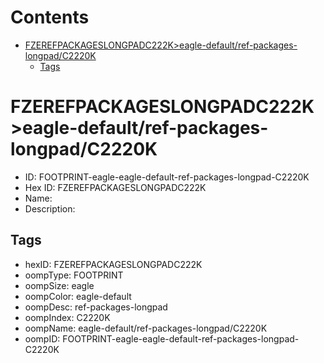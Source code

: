 



Contents
========

* [FZEREFPACKAGESLONGPADC222K>eagle-default/ref-packages-longpad/C2220K](#fzerefpackageslongpadc222keagle-defaultref-packages-longpadc2220k)
	* [Tags](#tags)

# FZEREFPACKAGESLONGPADC222K>eagle-default/ref-packages-longpad/C2220K

- ID: FOOTPRINT-eagle-eagle-default-ref-packages-longpad-C2220K
- Hex ID: FZEREFPACKAGESLONGPADC222K
- Name: 
- Description: 

## Tags

- hexID: FZEREFPACKAGESLONGPADC222K
- oompType: FOOTPRINT
- oompSize: eagle
- oompColor: eagle-default
- oompDesc: ref-packages-longpad
- oompIndex: C2220K
- oompName: eagle-default/ref-packages-longpad/C2220K
- oompID: FOOTPRINT-eagle-eagle-default-ref-packages-longpad-C2220K
